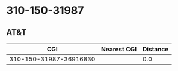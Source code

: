 # 310-150-31987
## AT&T


| CGI | Nearest CGI | Distance |
|-----|-------------|----------|
| 310-150-31987-36916830 |  | 0.0 |
